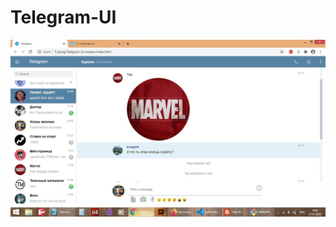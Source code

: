 # Telegram-UI

![Image alt](https://github.com/andreyPromaster/andreyPromaster.github.io/raw/master/img/shot.jpg)

